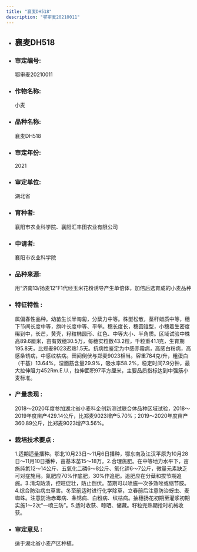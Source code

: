 ```yaml
---
title: "襄麦DH518"
description: "鄂审麦20210011"
---
```

* ## 襄麦DH518
* ###  审定编号:  
   鄂审麦20210011

*  ### 作物名称:  
   小麦

*   ###  品种名称: 
    襄麦DH518

*   ### 审定年份: 
    2021

*   ### 审定单位:  
    湖北省

*   ### 育种者:  
    襄阳市农业科学院、襄阳汇丰田农业有限公司

*   ### 申请者:  
    襄阳市农业科学院

*   ### 品种来源:  
    用“济南13/扬麦12”F1代经玉米花粉诱导产生单倍体，加倍后选育成的小麦品种

*   ### 特征特性 : 
    属偏春性品种。幼苗生长半匍匐，分蘖力中等。株型松散，茎秆蜡质中等，穗下节间长度中等，旗叶长度中等、平举。穗长度长，穗圆锥型，小穗着生密度稀到中，长芒，黄壳，籽粒椭圆形、红色、中等大小、半角质。区域试验中株高89.6厘米，亩有效穗30.5万，每穗实粒数43.2粒，千粒重41.1克，生育期195.8天，比郑麦9023迟熟1.5天。抗病性鉴定为中感赤霉病，高感白粉病，高感条锈病，中感纹枯病。田间倒伏与郑麦9023相当。容重784克/升，粗蛋白（干基）13.64%，湿面筋含量29.9%，吸水率58.2%，稳定时间7.9分钟，最大拉伸阻力452Rm.E.U.，拉伸面积97平方厘米，主要品质指标达到中强筋小麦标准。

*   ### 产量表现 : 
    2018～2020年度参加湖北省小麦科企创新测试联合体品种区域试验，2018～2019年度亩产429.14公斤，比郑麦9023增产5.70%；2019～2020年度亩产360.89公斤，比郑麦9023增产3.56%。

*   ### 栽培技术要点 : 
    1.适期适量播种。鄂北10月23日～11月6日播种，鄂东南及江汉平原为10月28日～11月10日播种，亩基本苗15～18万。2.合理施肥。在中等地力水平下，亩施纯氮12～14公斤、五氧化二磷6～8公斤、氧化钾6～7公斤，微量元素缺乏可对症施用。氮肥应70%作底肥，30%作追肥。追肥应在分蘖和拔节期追施。3.清沟防渍，控旺促壮，防止倒伏。苗期可以喷施一次多效唑或缩节胺。4.综合防治病虫草害。冬至前适时进行化学除草，立春前后注意防治蚜虫、麦蜘蛛。注意防治赤霉病、条锈病、白粉病、纹枯病。抽穗扬花初期至灌浆初期实施1～2次“一喷三防”。5.适时收获、晾晒、储藏。籽粒完熟期抢时机械收获。

*   ### 审定意见 : 
    适于湖北省小麦产区种植。
